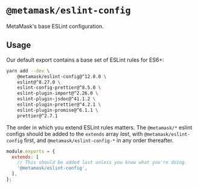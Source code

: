 # `@metamask/eslint-config`

MetaMask's base ESLint configuration.

## Usage

Our default export contains a base set of ESLint rules for ES6+:

```bash
yarn add --dev \
    @metamask/eslint-config@^12.0.0 \
    eslint@^8.27.0 \
    eslint-config-prettier@^8.5.0 \
    eslint-plugin-import@^2.26.0 \
    eslint-plugin-jsdoc@^41.1.2 \
    eslint-plugin-prettier@^4.2.1 \
    eslint-plugin-promise@^6.1.1 \
    prettier@^2.7.1
```

The order in which you extend ESLint rules matters.
The `@metamask/*` eslint configs should be added to the `extends` array _last_,
with `@metamask/eslint-config` first, and `@metamask/eslint-config-*` in any
order thereafter.

```js
module.exports = {
  extends: [
    // This should be added last unless you know what you're doing.
    '@metamask/eslint-config',
  ],
};
```
